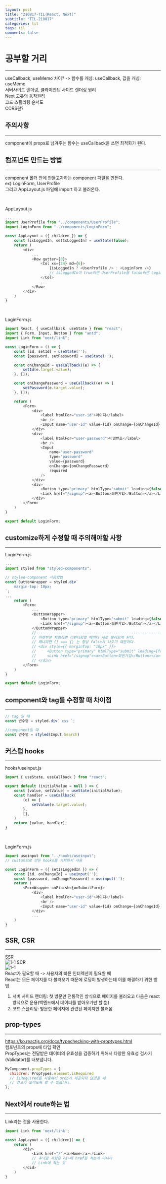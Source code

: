 ```yaml
---
layout: post
title: "210817-TIL(React, Next)"
subtitle: "TIL-210817"
categories: til
tags: til
comments: false
---
```


# 공부할 거리
---
useCallback, useMemo 차이? -> 함수를 캐싱: useCallback, 값을 캐싱: useMemo      
서버사이드 랜더링, 클라이언트 사이드 랜더링 원리        
Next 고유의 동작원리        
코드 스플리팅 순서도        
CORS란?


## 주의사항
---
component에 props로 넘겨주는 함수는 useCallback을 쓰면 최적화가 된다.

## 컴포넌트 만드는 방법
---
component 폴더 안에 만들고자하는 component 파일을 만든다.       
ex) LoginForm, UserProfile      
그리고 AppLayout.js 파일에 import 하고 불러온다.       

<br /> 

AppLayout.js
```javascript
...
import UserProfile from "../components/UserProfile";
import LoginForm from "../components/LoginForm";

const AppLayout = ({ children }) => {
    const [isLoggedIn, setIsLoggedIn] = useState(false);
    return (
        <div>
            ...
            <Row gutter={8}>
                <Col xs={24} md={6}>
                    {isLoggedIn ? <UserProfile /> : <LoginForm />}
                    // isLoggedIn이 true이면 UserProfile을 false이면 LoginForm을 불러온다.
                </Col>
                ...
            </Row>
        </div>
    )
}

```

<br/>

LoginForm.js
```javascript
import React, { useCallback, useState } from "react";
import { Form, Input, Button } from "antd";
import Link from "next/link";

const LoginForm = () => {
    const [id, setId] = useState('');
    const [password, setPassword] = useState('');

    const onChangeId = useCallback((e) => {
        setId(e.target.value);
    }, []);

    const onChangePassword = useCallback((e) => {
        setPassword(e.target.value);
    }, []);

    return (
        <Form>
            <div>
                <label htmlFor="user-id">아이디</label>
                <br />
                <Input name="user-id" value={id} onChange={onChangeId} required />
            </div>
            <div>
                <label htmlFor="user-password">비밀번호</label>
                <br />
                <Input
                    name="user-password"
                    type="password"
                    value={password}
                    onChange={onChangePassword}
                    required
                />
            </div>
            <div>
                <Button type="primary" htmlType="submit" loading={false}>로그인</Button>
                <Link href="/signup"><a><Button>회원가입</Button></a></Link>
            </div>
        </Form>
    )
}

export default LoginForm;
```

## customize하게 수정할 때 주의해야할 사항
---
LoginForm.js
```javascript
...
import styled from "styled-components";

// styled-component 사용방법
const ButtonWrapper = styled.div`
    margin-top: 10px;
`;
...
    return (
        <Form>
            ...
            <ButtonWrapper>
                <Button type="primary" htmlType="submit" loading={false}>로그인</Button>
                <Link href="/signup"><a><Button>회원가입</Button></a></Link>
            </ButtonWrapper>
            //-----------------------------------------------------------------------------
            // 아랫부분 처럼하면 리렌더링할 때마다 새로 불러오게 된다.
            // 왜냐하면 {} === {} 는 항상 false가 나오기 때문이다.
            // <div style={{ marginTop: "10px" }}>
            //     <Button type="primary" htmlType="submit" loading={false}>로그인</Button>
            //     <Link href="/signup"><a><Button>회원가입</Button></a></Link>
            // </div>
        </Form>
    )
}

export default LoginForm;
```


## component와 tag를 수정할 때 차이점
---
```javascript
// tag 일 때
const 변수명 = styled.div` css `;

//component일 때
const 변수명 = styled(Input.Search)
```


## 커스텀 hooks
---
hooks/useinput.js
```javascript
import { useState, useCallback } from "react";

export default (initialValue = null ) => {
    const [value, setValue] = useState(initialValue);
    const handler = useCallback(
        (e) => {
            setValue(e.target.value);
        },
        [],
    )
    return [value, handler];
}
```

<br/>

LoginForm.js        
```javascript
import useinput from "../hooks/useinput";
// custom으로 만든 hooks를 가져와서 사용

const LoginForm = ({ setIsLoggedIn }) => {
    const [id, onChangeId] = useinput('');
    const [password, onChangePassword] = useinput('');
    return (
        <FormWrapper onFinish={onSubmitForm}>
            <div>
                <label htmlFor="user-id">아이디</label>
                <br />
                <Input name="user-id" value={id} onChange={onChangeId} required />
            </div>
            ...
    )
}
```

## SSR, CSR
---
SSR     
![1-1](/assets/img/web/2021-08-17/1.jpeg)
SCR     
![1-1](/assets/img/web/2021-08-17/2.jpeg)       
React가 필요할 때 -> 사용자의 빠른 인터렉션이 필요할 때     
React는 모든 페이지를 다 불러오기 때문에 로딩이 발생하는데 이를 해결하기 위한 방법      
1. 서버 사이드 랜더링: 첫 방문만 전통적인 방식으로 페이지를 불러오고 다음은 react방식으로 운용(백엔드에서 데이터를 받아오기만 할 뿐)      
2. 코드 스플리팅: 방문한 페이지에 관련된 페이지만 불러옴


## prop-types
---
<https://ko.reactjs.org/docs/typechecking-with-proptypes.html>      
컴포넌트의 props에 타입 확인        
PropTypes는 전달받은 데이터의 유효성을 검증하기 위해서 다양한 유효성 검사기(Validator)를 내보냅니다.
```javascript
MyComponent.propTypes = {
  children: PropTypes.element.isRequired
  // isRequired를 사용해서 prop가 제공되지 않았을 때
  // 경고가 보이도록 할 수 있습니다.
};
```

## Next에서 route하는 법
----
Link라는 것을 사용한다.     
```javascript
import Link from 'next/link';

const AppLayout = ({ children}) => {
    return (
        <div>
            <Link href="/"><a>Home</a></Link>
            // 주의할 사항은 <a>에 href를 적는게 아니라
            // Link에 적는 것
        </did>
    )
}
```